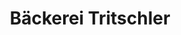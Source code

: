 ---
title: "Bäckerei Tritschler"
url: /villingen-schwenningen/baeckerei-tritschler/
shop: Bäckerei
---